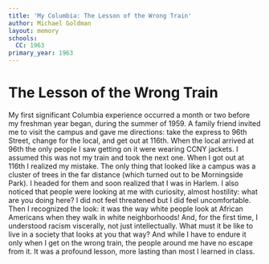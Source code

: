 ```yaml
---
title: 'My Columbia: The Lesson of the Wrong Train'
author: Michael Goldman
layout: memory
schools:
  CC: 1963
primary_year: 1963
---
```

# The Lesson of the Wrong Train

My first significant Columbia experience occurred a month or two before my freshman year began, during the summer of 1959.  A family friend invited me to visit the campus and gave me directions:  take the express to 96th Street, change for the local, and get out at 116th.  When the local arrived at 96th the only people I saw getting on it were wearing CCNY jackets.  I assumed this was not my train and took the next one.  When I got out at 116th I realized my mistake.  The only thing that looked like a campus was a cluster of trees in the far distance (which turned out to be Morningside Park).  I headed for them and soon realized that I was in Harlem.  I also noticed that people were looking at me with curiosity, almost hostility:  what are you doing here?  I did not feel threatened but I did feel uncomfortable.  Then I recognized the look:  it was the way white people look at African Americans when they walk in white neighborhoods!  And, for the first time, I understood racism viscerally, not just intellectually.  What must it be like to live in a society that looks at you that way?  And while I have to endure it only when I get on the wrong train, the people around me have no escape from it.  It was a profound lesson, more lasting than most I learned in class.
